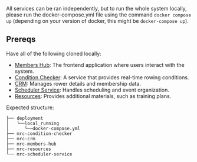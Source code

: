 
All services can be ran independently, but to run the whole system locally, please run the docker-compose.yml file using the command `docker compose up` (depending on your version of docker, this might be `docker-compose up`). 

## Prereqs

Have all of the following cloned locally: 
* [Members Hub](https://github.com/mrc-rowers-hub/mrc-members-hub): The frontend application where users interact with the system.
* [Condition Checker](https://github.com/mrc-rowers-hub/mrc-condition-checker): A service that provides real-time rowing conditions.
* [CRM](https://github.com/mrc-rowers-hub/mrc-crm): Manages rower details and membership data.
* [Scheduler Service](https://github.com/mrc-rowers-hub/mrc-scheduler-service): Handles scheduling and event organization.
* [Resources](https://github.com/mrc-rowers-hub/mrc-resources): Provides additional materials, such as training plans.

Expected structure:
```
├── deployment
│   └──local_running
│      └──docker-compose.yml
├── mrc-condition-checker
├── mrc-crm
├── mrc-members-hub 
├── mrc-resources
└── mrc-scheduler-service
```

